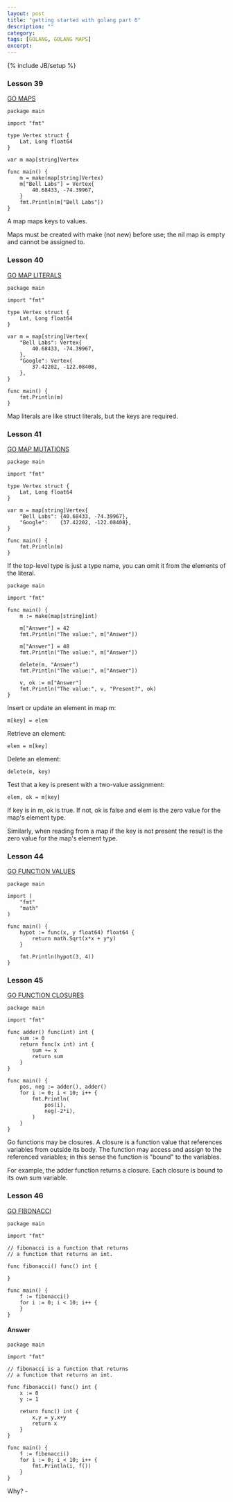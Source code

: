 ```yaml
---
layout: post
title: "getting started with golang part 6"
description: ""
category: 
tags: [GOLANG, GOLANG MAPS]
excerpt: 
---
```

{% include JB/setup %}


### Lesson 39  
[GO MAPS](http://tour.golang.org/#39)

    package main

    import "fmt"

    type Vertex struct {
        Lat, Long float64
    }

    var m map[string]Vertex

    func main() {
        m = make(map[string]Vertex)
        m["Bell Labs"] = Vertex{
            40.68433, -74.39967,
        }
        fmt.Println(m["Bell Labs"])
    }

A map maps keys to values.

Maps must be created with make (not new) before use; the nil map is empty and cannot be assigned to.

### Lesson 40  
[GO MAP LITERALS](http://tour.golang.org/#40)

    package main

    import "fmt"

    type Vertex struct {
        Lat, Long float64
    }

    var m = map[string]Vertex{
        "Bell Labs": Vertex{
            40.68433, -74.39967,
        },
        "Google": Vertex{
            37.42202, -122.08408,
        },
    }

    func main() {
        fmt.Println(m)
    }

Map literals are like struct literals, but the keys are required.

### Lesson 41  
[GO MAP MUTATIONS](http://tour.golang.org/#41)

    package main

    import "fmt"

    type Vertex struct {
        Lat, Long float64
    }

    var m = map[string]Vertex{
        "Bell Labs": {40.68433, -74.39967},
        "Google":    {37.42202, -122.08408},
    }

    func main() {
        fmt.Println(m)
    }

If the top-level type is just a type name, you can omit it from the elements of the literal.



    package main

    import "fmt"

    func main() {
        m := make(map[string]int)

        m["Answer"] = 42
        fmt.Println("The value:", m["Answer"])

        m["Answer"] = 48
        fmt.Println("The value:", m["Answer"])

        delete(m, "Answer")
        fmt.Println("The value:", m["Answer"])

        v, ok := m["Answer"]
        fmt.Println("The value:", v, "Present?", ok)
    }

Insert or update an element in map m:

    m[key] = elem  

Retrieve an element:

    elem = m[key]

Delete an element:

    delete(m, key)

Test that a key is present with a two-value assignment:

    elem, ok = m[key]

If key is in m, ok is true. If not, ok is false and elem is the zero value for the map's element type.

Similarly, when reading from a map if the key is not present the result is the zero value for the map's element type.

### Lesson 44  
[GO FUNCTION VALUES](http://tour.golang.org/#44)

    package main

    import (
        "fmt"
        "math"
    )

    func main() {
        hypot := func(x, y float64) float64 {
            return math.Sqrt(x*x + y*y)
        }

        fmt.Println(hypot(3, 4))
    }

### Lesson 45  
[GO FUNCTION CLOSURES](http://tour.golang.org/#45)

    package main

    import "fmt"

    func adder() func(int) int {
        sum := 0
        return func(x int) int {
            sum += x
            return sum
        }
    }

    func main() {
        pos, neg := adder(), adder()
        for i := 0; i < 10; i++ {
            fmt.Println(
                pos(i),
                neg(-2*i),
            )
        }
    }

Go functions may be closures. A closure is a function value that references variables from outside its body. The function may access and assign to the referenced variables; in this sense the function is "bound" to the variables.

For example, the adder function returns a closure. Each closure is bound to its own sum variable.

### Lesson 46  
[GO FIBONACCI](http://tour.golang.org/#46)

    package main

    import "fmt"

    // fibonacci is a function that returns
    // a function that returns an int.

    func fibonacci() func() int {
        
    }

    func main() {
        f := fibonacci()
        for i := 0; i < 10; i++ {
        }
    }

#### Answer  

    package main

    import "fmt"

    // fibonacci is a function that returns
    // a function that returns an int.

    func fibonacci() func() int {
        x := 0
        y := 1
        
        return func() int {
            x,y = y,x+y
            return x
        }
    }

    func main() {
        f := fibonacci()
        for i := 0; i < 10; i++ {
            fmt.Println(i, f())
        }
    }

Why? - 